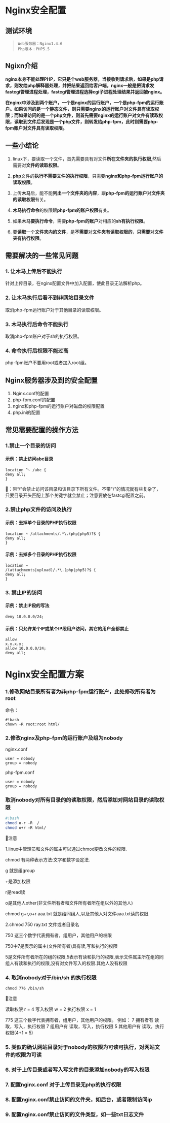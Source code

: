 # Nginx安全配置

## 测试环境

> ```
> Web服务器：Nginx1.4.6
> Php版本：PHP5.5
> ```

## Ngixn介绍

**nginx本身不能处理PHP，它只是个web服务器，当接收到请求后，如果是php请求，则发给php解释器处理，并把结果返回给客户端。nginx一般是把请求发fastcgi管理进程处理，fastcgi管理进程选择cgi子进程处理结果并返回被nginx。**

**在nginx中涉及到两个账户，一个是nginx的运行账户，一个是php-fpm的运行账户。如果访问的是一个静态文件，则只需要nginx的运行账户对文件具有读取权限；而如果访问的是一个php文件，则首先需要nginx的运行账户对文件有读取权限，读取到文件后发现是一个php文件，则转发给php-fpm，此时则需要php-fpm账户对文件具有读取权限。**

## 一些小结论

1. linux下，要读取一个文件，首先需要具有对文件**所在文件夹的执行权限**,然后需要对**文件的读取权限**。

2. **php**文件的**执行不需要文件的执行权限**，只需要**nginx和php-fpm运行账户的读取权限**。

3. 上传**木马**后，能不能**列出一个文件夹的内容**，跟**php-fpm的运行账户**对**文件夹的读取权限**有关。

4. **木马执行命令**的权限跟**php-fpm的账户权限**有关。

5. 如果**木马要执行命令**，需要**php-fpm的账户**对相应的**sh有执行权限**。

6. 要**读取**一个**文件夹内的文件**，是**不需要**对**文件夹有读取权限的**，**只需要**对**文件夹有执行权限**。

## 需要解决的一些常见问题

### 1. 让木马上传后不能执行

针对上传目录，在nginx配置文件中加入配置，使此目录无法解析php。

### 2. 让木马执行后看不到非网站目录文件

取消php-fpm运行账户对于其他目录的读取权限。

### 3. 木马执行后命令不能执行

取消php-fpm账户对于sh的执行权限。

### 4. 命令执行后权限不能过高

php-fpm账户不要用root或者加入root组。

## Nginx服务器涉及到的安全配置

1. Nginx.conf的配置 
2. php-fpm.conf的配置 
3. nginx和php-fpm的运行账户对磁盘的权限配置
4. php.ini的配置

## 常见需要配置的操作方法

### 1.禁止一个目录的访问
#### 示例：禁止访问abc目录

```nginx
location ^~ /abc { 
deny all; 
}
```

🐻：带“/”会禁止访问该目录和该目录下所有文件。不带"/"的情况就有些复杂了，只要目录开头匹配上那个关键字就会禁止；注意要放在fastcgi配置之前。



### 2.禁止php文件的访问及执行

#### 示例：去掉单个目录的PHP执行权限

```nginx
location ~ /attachments/.*\.(php|php5)?$ { 
deny all; 
}
```

#### 示例：去掉多个目录的PHP执行权限

```nginx
location ~  
/(attachments|upload)/.*\.(php|php5)?$ { 
deny all; 
}
```

### 3. 禁止IP的访问

#### 示例：禁止IP段的写法

```nginx
deny 10.0.0.0/24;
```

#### 示例：只允许某个IP或某个IP段用户访问，其它的用户全都禁止

```nginx
allow  
x.x.x.x;  
allow 10.0.0.0/24;  
deny all;
```



#  Nginx安全配置方案

### 1.修改网站目录所有者为非php-fpm运行账户，此处修改所有者为root

命令：

```
#!bash
chown -R root:root html/
```

### 2.修改nginx及php-fpm的运行账户及组为nobody

nginx.conf

```
user = nobody
group = nobody
```

php-fpm.conf

```
user = nobody
group = nobody
```

### 取消nobody对所有目录的的读取权限，然后添加对网站目录的读取权限

```bash
#!bash
chmod o-r –R  /
chmod o+r –R html/
```

🐻注意

 1.linux中管理员和文件的属主可以通过chmod更改文件的权限.

chmod 有两种表示方法:文字和数字设定法.

g 就是组group

+是添加权限

r是read读

o是其他人other(非文件所有者和文件所有者所在组以外的其他人)

chmod g+r,o+r aaa.txt 就是给同组人,以及其他人对文件aaa.txt读的权限.

 2.chmod 750 ray.txt 文件或者目录名

750 这三个数字代表拥有者，组用户，其他用户的权限

750中7是表示的属主(文件所有者)具有读,写和执行的权限

5是文件所有者所在的组的权限,5表示有读和执行的权限,表示文件属主所在组的同组人有读和执行的权限,没有对文件写入的权限.其他人没有权限



### 4. 取消nobody对于/bin/sh 的执行权限 

```
chmod 776 /bin/sh
```

🐻注意

读取权限 r = 4  写入权限 w = 2  执行权限 x = 1 

775 这三个数字代表拥有者，组用户，其他用户的权限。 
例如： 
	7 拥有者有 读取，写入，执行权限 
	7 组用户有 读取，写入，执行权限 
	5 其他用户有 读取，执行权限(4+1 = 5) 

### 5. 类似的确认网站目录对于nobody的权限为可读可执行，对网站文件的权限为可读

### 6. 对于上传目录或者写入写文件的目录添加nobody的写入权限 

### 7. 配置nginx.conf 对于上传目录无php的执行权限

### 8. 配置nginx.conf禁止访问的文件夹，如后台，或者限制访问ip

### 9. 配置nginx.conf禁止访问的文件类型，如一些txt日志文件